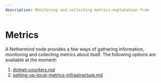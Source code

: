 ```yaml
---
description: Monitoring and collecting metrics-explanation from
---
```


# Metrics

A Nethermind node provides a few ways of gathering information, monitoring and collecting metrics about itself. The following options are available at the moment:

1. [dotnet-counters.md](dotnet-counters.md "mention")
2. [setting-up-local-metrics-infrastracture.md](setting-up-local-metrics-infrastracture.md "mention")
